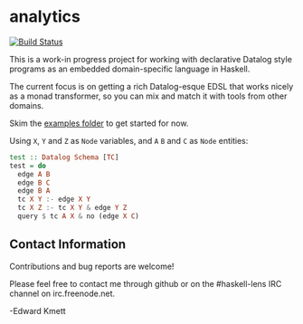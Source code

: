 # analytics

[![Build Status](https://secure.travis-ci.org/ekmett/analytics.png?branch=master)](http://travis-ci.org/ekmett/analytics)

This is a work-in progress project for working with declarative Datalog style programs as an embedded domain-specific language in Haskell.

The current focus is on getting a rich Datalog-esque EDSL that works nicely as a monad transformer, so you can mix and match it with
tools from other domains.

Skim the [examples folder](https://github.com/analytics/analytics/tree/master/examples) to get started for now.

Using `X`, `Y` and `Z` as `Node` variables, and `A` `B` and `C` as `Node` entities:

```haskell
test :: Datalog Schema [TC]
test = do
  edge A B
  edge B C
  edge B A
  tc X Y :- edge X Y
  tc X Z :- tc X Y & edge Y Z
  query $ tc A X & no (edge X C)
```

Contact Information
-------------------

Contributions and bug reports are welcome!

Please feel free to contact me through github or on the #haskell-lens IRC channel on irc.freenode.net.

-Edward Kmett
